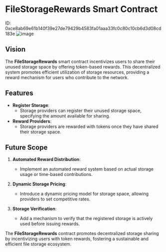 # FileStorageRewards Smart Contract

ID: 0xce8ab69e61b140f39e27de79429b4583fa01aaa33fc0c80c10cb6d3d08cd183e
![image](https://github.com/user-attachments/assets/521958a2-65e4-4d1d-ac17-90bc8e23b413)

## Vision

The **FileStorageRewards** smart contract incentivizes users to share their unused storage space by offering token-based rewards. This decentralized system promotes efficient utilization of storage resources, providing a reward mechanism for users who contribute to the network.

## Features

- **Register Storage**:
  - Storage providers can register their unused storage space, specifying the amount available for sharing.
- **Reward Providers**:
  - Storage providers are rewarded with tokens once they have shared their storage space.

## Future Scope

1. **Automated Reward Distribution**:

   - Implement an automated reward system based on actual storage usage or time-based contributions.

2. **Dynamic Storage Pricing**:

   - Introduce a dynamic pricing model for storage space, allowing providers to set competitive rates.

3. **Storage Verification**:
   - Add a mechanism to verify that the registered storage is actively used before issuing rewards.

The **FileStorageRewards** contract promotes decentralized storage sharing by incentivizing users with token rewards, fostering a sustainable and efficient file storage ecosystem.
